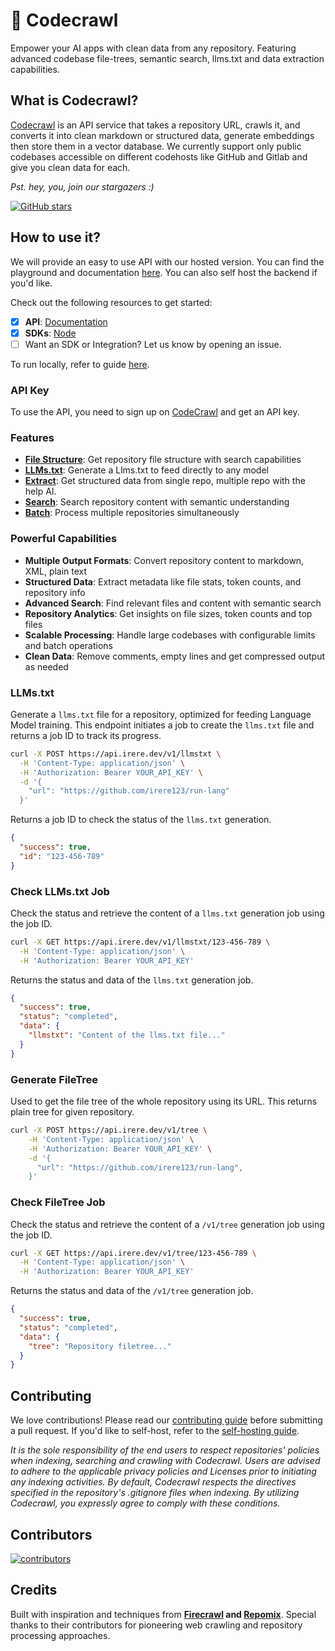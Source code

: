 # 📒 Codecrawl

Empower your AI apps with clean data from any repository. Featuring advanced codebase file-trees, semantic search, llms.txt and data extraction capabilities.


## What is Codecrawl?

[Codecrawl](https://crawl.irere.dev?ref=github) is an API service that takes a repository URL, crawls it, and converts it into clean markdown or structured data, generate embeddings then store them in a vector database. We currently support only public codebases accessible on different codehosts like GitHub and Gitlab and give you clean data for each.

_Pst. hey, you, join our stargazers :)_

<a href="https://github.com/Idee8/codecrawl">
  <img src="https://img.shields.io/github/stars/Idee8/codecrawl.svg?style=social&label=Star&maxAge=2592000" alt="GitHub stars">
</a>

## How to use it?

We will provide an easy to use API with our hosted version. You can find the playground and documentation [here](https://crawl.irere.dev/playground). You can also self host the backend if you'd like.

Check out the following resources to get started:
- [x] **API**: [Documentation](#cooming-soon)
- [x] **SDKs**: [Node](https://github.com/Idee8/codecrawl/blob/main/packages/sdk)
- [ ] Want an SDK or Integration? Let us know by opening an issue.

To run locally, refer to guide [here](https://github.com/Idee8/codecrawl/blob/main/CONTRIBUTING.md).

### API Key

To use the API, you need to sign up on [CodeCrawl](https://crawl.irere.dev) and get an API key.

### Features

- [**File Structure**](#filetree): Get repository file structure with search capabilities
- [**LLMs.txt**](#llms.txt): Generate a Llms.txt to feed directly to any model
- [**Extract**](#indexing): Get structured data from single repo, multiple repo with the help AI.
- [**Search**](#search): Search repository content with semantic understanding
- [**Batch**](#batch-indexing-multiple-urls): Process multiple repositories simultaneously

### Powerful Capabilities
- **Multiple Output Formats**: Convert repository content to markdown, XML, plain text
- **Structured Data**: Extract metadata like file stats, token counts, and repository info
- **Advanced Search**: Find relevant files and content with semantic search
- **Repository Analytics**: Get insights on file sizes, token counts and top files
- **Scalable Processing**: Handle large codebases with configurable limits and batch operations
- **Clean Data**: Remove comments, empty lines and get compressed output as needed


### LLMs.txt

Generate a `llms.txt` file for a repository, optimized for feeding Language Model training. This endpoint initiates a job to create the `llms.txt` file and returns a job ID to track its progress.

```bash
curl -X POST https://api.irere.dev/v1/llmstxt \
  -H 'Content-Type: application/json' \
  -H 'Authorization: Bearer YOUR_API_KEY' \
  -d '{
    "url": "https://github.com/irere123/run-lang"
  }'
```

Returns a job ID to check the status of the `llms.txt` generation.

```json
{
  "success": true,
  "id": "123-456-789"
}
```

### Check LLMs.txt Job

Check the status and retrieve the content of a `llms.txt` generation job using the job ID.

```bash
curl -X GET https://api.irere.dev/v1/llmstxt/123-456-789 \
  -H 'Content-Type: application/json' \
  -H 'Authorization: Bearer YOUR_API_KEY'
```

Returns the status and data of the `llms.txt` generation job.

```json
{
  "success": true,
  "status": "completed",
  "data": {
    "llmstxt": "Content of the llms.txt file..."
  }
}
```

### Generate FileTree

Used to get the file tree of the whole repository using its URL. This returns plain tree for given repository. 
```bash cURL
curl -X POST https://api.irere.dev/v1/tree \
    -H 'Content-Type: application/json' \
    -H 'Authorization: Bearer YOUR_API_KEY' \
    -d '{
      "url": "https://github.com/irere123/run-lang", 
    }'
```

### Check FileTree Job

Check the status and retrieve the content of a `/v1/tree` generation job using the job ID.

```bash
curl -X GET https://api.irere.dev/v1/tree/123-456-789 \
  -H 'Content-Type: application/json' \
  -H 'Authorization: Bearer YOUR_API_KEY'
```

Returns the status and data of the `/v1/tree` generation job.

```json
{
  "success": true,
  "status": "completed",
  "data": {
    "tree": "Repository filetree..."
  }
}
```

## Contributing

We love contributions! Please read our [contributing guide](CONTRIBUTING.md) before submitting a pull request. If you'd like to self-host, refer to the [self-hosting guide](SELF_HOST.md).

_It is the sole responsibility of the end users to respect repositories' policies when indexing, searching and crawling with Codecrawl. Users are advised to adhere to the applicable privacy policies and Licenses prior to initiating any indexing activities. By default, Codecrawl respects the directives specified in the repository's .gitignore files when indexing. By utilizing Codecrawl, you expressly agree to comply with these conditions._

## Contributors

<a href="https://github.com/Idee8/codecrawl/graphs/contributors">
  <img alt="contributors" src="https://contrib.rocks/image?repo=Idee8/codecrawl"/>
</a>


## Credits 

Built with inspiration and techniques from **[Firecrawl](https://github.com/mendableai/firecrawl) and [Repomix](https://github.com/yamadashy/repomix)**. Special thanks to their contributors for pioneering web crawling and repository processing approaches.
